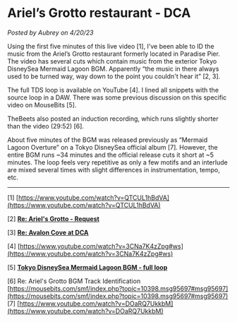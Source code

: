 # Ariel’s Grotto restaurant - DCA

*Posted by Aubrey on 4/20/23*

Using the first five minutes of this live video [1], I’ve been able to ID the music from the Ariel’s Grotto restaurant formerly located in Paradise Pier. The video has several cuts which contain music from the exterior Tokyo DisneySea Mermaid Lagoon BGM. Apparently “the music in there always used to be turned way, way down to the point you couldn't hear it” [2, 3].

The full TDS loop is available on YouTube [4]. I lined all snippets with the source loop in a DAW. There was some previous discussion on this specific video on MouseBits [5].

TheBeets also posted an induction recording, which runs slightly shorter than the video (29:52) [6].

About five minutes of the BGM was released previously as “Mermaid Lagoon Overture” on a Tokyo DisneySea official album [7]. However, the entire BGM runs ~34 minutes and the official release cuts it short at ~5 minutes. The loop feels very repetitive as only a few motifs and an interlude are mixed several times with slight differences in instrumentation, tempo, etc.

---

[1] [https://www.youtube.com/watch?v=QTCUL1hBdVA](https://www.youtube.com/watch?v=QTCUL1hBdVA)

[2] **[Re: Ariel's Grotto - Request](https://mousebits.com/smf/index.php?topic=8264.msg76329#msg76329)**

[3] **[Re: Avalon Cove at DCA](https://mousebits.com/smf/index.php?topic=7070.msg60088#msg60088)**

[4] [https://www.youtube.com/watch?v=3CNa7K4zZpg#ws](https://www.youtube.com/watch?v=3CNa7K4zZpg#ws)

[5] **[Tokyo DisneySea Mermaid Lagoon BGM - full loop](https://mousebits.com/smf/index.php?topic=8868.msg84747#msg84747)**

[6] Re: Ariel's Grotto BGM Track Identification
[https://mousebits.com/smf/index.php?topic=10398.msg95697#msg95697](https://mousebits.com/smf/index.php?topic=10398.msg95697#msg95697)
[7] [https://www.youtube.com/watch?v=DOaRQ7UkkbM](https://www.youtube.com/watch?v=DOaRQ7UkkbM)